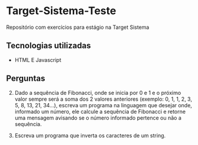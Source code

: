 # Target-Sistema-Teste

Repositório com exercícios para estágio na Target Sistema

## Tecnologias utilizadas
- HTML E Javascript

## Perguntas
2) Dado a sequência de Fibonacci, onde se inicia por 0 e 1 e o próximo valor sempre será a soma dos 2 valores anteriores (exemplo: 0, 1, 1, 2, 3, 5, 8, 13, 21, 34...), escreva um programa na linguagem que desejar onde, informado um número, ele calcule a sequência de Fibonacci e retorne uma mensagem avisando se o número informado pertence ou não a sequência.


5) Escreva um programa que inverta os caracteres de um string.
